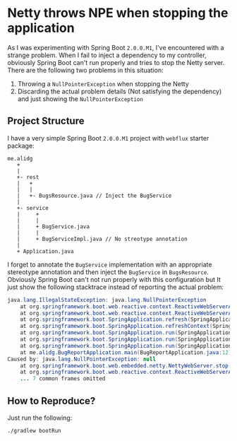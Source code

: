 # Netty throws NPE when stopping the application
As I was experimenting with Spring Boot `2.0.0.M1`, I've encountered with a strange problem. When I fail to inject a
dependency to my controller, obviously Spring Boot can't run properly and tries to stop the Netty server. There are 
the following two problems in this situation:
 1. Throwing a `NullPointerException` when stopping the Netty
 2. Discarding the actual problem details (Not satisfying the dependency) and just showing the `NullPointerException`


## Project Structure
I have a very simple Spring Boot `2.0.0.M1` project with `webflux` starter package:
```
me.alidg
   +
   |
   +- rest
   |   +
   |   |
   |   +- BugsResource.java // Inject the BugService
   |
   +- service
   |     +
   |     |
   |     + BugService.java
   |     |
   |     + BugServiceImpl.java // No streotype annotation 
   |
   + Application.java
```
I forget to annotate the `BugService` implementation with an appropriate stereotype annotation and then inject the 
`BugService` in `BugsResource`. Obviously Spring Boot can't not run properly with this configuration but It just show
the following stacktrace instead of reporting the actual problem:
```java
java.lang.IllegalStateException: java.lang.NullPointerException
	at org.springframework.boot.web.reactive.context.ReactiveWebServerApplicationContext.stopAndReleaseReactiveWebServer(ReactiveWebServerApplicationContext.java:152) ~[spring-boot-2.0.0.M1.jar:2.0.0.M1]
	at org.springframework.boot.web.reactive.context.ReactiveWebServerApplicationContext.refresh(ReactiveWebServerApplicationContext.java:52) ~[spring-boot-2.0.0.M1.jar:2.0.0.M1]
	at org.springframework.boot.SpringApplication.refresh(SpringApplication.java:795) [spring-boot-2.0.0.M1.jar:2.0.0.M1]
	at org.springframework.boot.SpringApplication.refreshContext(SpringApplication.java:397) [spring-boot-2.0.0.M1.jar:2.0.0.M1]
	at org.springframework.boot.SpringApplication.run(SpringApplication.java:338) [spring-boot-2.0.0.M1.jar:2.0.0.M1]
	at org.springframework.boot.SpringApplication.run(SpringApplication.java:1290) [spring-boot-2.0.0.M1.jar:2.0.0.M1]
	at org.springframework.boot.SpringApplication.run(SpringApplication.java:1278) [spring-boot-2.0.0.M1.jar:2.0.0.M1]
	at me.alidg.BugReportApplication.main(BugReportApplication.java:12) [main/:na]
Caused by: java.lang.NullPointerException: null
	at org.springframework.boot.web.embedded.netty.NettyWebServer.stop(NettyWebServer.java:113) ~[spring-boot-2.0.0.M1.jar:2.0.0.M1]
	at org.springframework.boot.web.reactive.context.ReactiveWebServerApplicationContext.stopAndReleaseReactiveWebServer(ReactiveWebServerApplicationContext.java:148) ~[spring-boot-2.0.0.M1.jar:2.0.0.M1]
	... 7 common frames omitted
```

## How to Reproduce?
Just run the following:
```bash
./gradlew bootRun
```